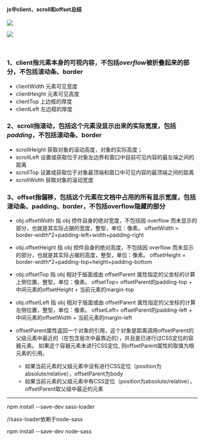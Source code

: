 
#### js中client、scroll和offset总结


![](https://image-static.segmentfault.com/214/641/2146414912-5b6d4c076072b_articlex)

![](https://image-static.segmentfault.com/400/568/4005681970-5b6d4bf18ddef_articlex)

<br>

### 1、client指元素本身的可视内容，不包括*overflow*被折叠起来的部分，不包括滚动条、border
* clientWidth 元素可见宽度
* clientHeight 元素可见高度
* clientTop 上边框的厚度
* clientLeft 左边框的厚度

### 2、scroll指滚动，包括这个元素没显示出来的实际宽度，包括*padding*，不包括滚动条、border
- scrollHeight 获取对象的滚动高度，对象的实际高度；
- scrollLeft 设置或获取位于对象左边界和窗口中目前可见内容的最左端之间的距离
- scrollTop 设置或获取位于对象最顶端和窗口中可见内容的最顶端之间的距离
- scrollWidth 获取对象的滚动宽度

### 3、offset指偏移，包括这个元素在文档中占用的所有显示宽度，包括滚动条、padding、border，不包括overflow隐藏的部分
- obj.offsetWidth 指 obj 控件自身的绝对宽度，不包括因 overflow 而未显示的部分，也就是其实际占据的宽度，整型，单位：像素。
offsetWidth = border-width*2+padding-left+width+padding-right
- obj.offsetHeight 指 obj 控件自身的绝对高度，不包括因 overflow 而未显示的部分，也就是其实际占据的高度，整型，单位：像素。
offsetHeight = border-width*2+padding-top+height+padding-bottom
- obj.offsetTop 指 obj 相对于版面或由 offsetParent 属性指定的父坐标的计算上侧位置，整型，单位：像素。
offsetTop= offsetParent的padding-top + 中间元素的offsetHeight + 当前元素的margin-top
- obj.offsetLeft 指 obj 相对于版面或由 offsetParent 属性指定的父坐标的计算左侧位置，整型，单位：像素。
offsetLeft= offsetParent的padding-left + 中间元素的offsetWidth + 当前元素的margin-left
- offsetParent属性返回一个对象的引用，这个对象是距离调用offsetParent的父级元素中最近的（在包含层次中最靠近的），并且是已进行过CSS定位的容器元素。 如果这个容器元素未进行CSS定位, 则offsetParent属性的取值为根元素的引用。
   
   * 如果当前元素的父级元素中没有进行CSS定位（position为absolute/relative），offsetParent为body
   * 如果当前元素的父级元素中有CSS定位（position为absolute/relative），offsetParent取父级中最近的元素
   
----


npm install --save-dev sass-loader  
  
//sass-loader依赖于node-sass  
  
npm install --save-dev node-sass  
